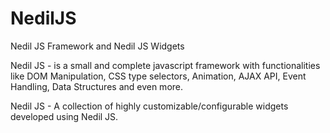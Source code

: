 NedilJS
=======

Nedil JS Framework and Nedil JS Widgets

Nedil JS - is a small and complete javascript framework with functionalities like DOM Manipulation, CSS type selectors,
Animation, AJAX API, Event Handling, Data Structures and even more.

Nedil JS - A collection of highly customizable/configurable widgets developed using Nedil JS.
